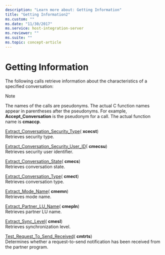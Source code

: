 ```yaml
---
description: "Learn more about: Getting Information"
title: "Getting Information2"
ms.custom: ""
ms.date: "11/30/2017"
ms.service: host-integration-server
ms.reviewer: ""
ms.suite: ""
ms.topic: concept-article
---
```

# Getting Information
The following calls retrieve information about the characteristics of a specified conversation:  
  
> [!NOTE]
>  The names of the calls are pseudonyms. The actual C function names appear in parentheses after the pseudonyms. For example, **Accept_Conversation** is the pseudonym for a call. The actual function name is **cmaccp**.  
  
 [Extract_Conversation_Security_Type](./extract-conversation-security-type-cpi-c-2.md)( **xcecst**)  
 Retrieves security type.  
  
 [Extract_Conversation_Security_User_ID](./extract-conversation-security-user-id-cpi-c-1.md)( **cmecsu**)  
 Retrieves security user identifier.  
  
 [Extract_Conversation_State](./extract-conversation-state-cpi-c-2.md)( **cmecs**)  
 Retrieves conversation state.  
  
 [Extract_Conversation_Type](./extract-conversation-type-cpi-c-2.md)( **cmect**)  
 Retrieves conversation type.  
  
 [Extract_Mode_Name](./extract-mode-name-cpi-c-1.md)( **cmemn**)  
 Retrieves mode name.  
  
 [Extract_Partner_LU_Name](./extract-partner-lu-name-cpi-c-1.md)( **cmepln**)  
 Retrieves partner LU name.  
  
 [Extract_Sync_Level](./extract-sync-level-cpi-c-1.md)( **cmesl**)  
 Retrieves synchronization level.  
  
 [Test_Request_To_Send_Received](./test-request-to-send-received-cpi-c-1.md)( **cmtrts**)  
 Determines whether a request-to-send notification has been received from the partner program.
